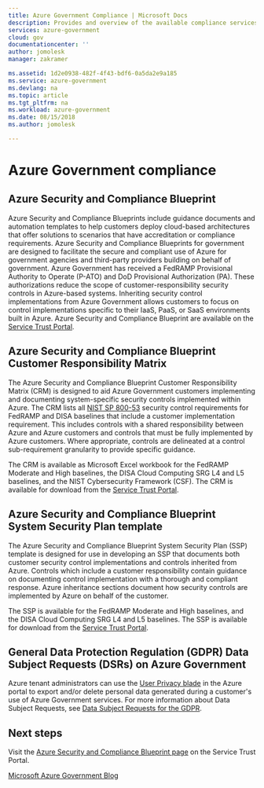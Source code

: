 ```yaml
---
title: Azure Government Compliance | Microsoft Docs
description: Provides and overview of the available compliance services for Azure Government
services: azure-government
cloud: gov
documentationcenter: ''
author: jomolesk
manager: zakramer

ms.assetid: 1d2e0938-482f-4f43-bdf6-0a5da2e9a185
ms.service: azure-government
ms.devlang: na
ms.topic: article
ms.tgt_pltfrm: na
ms.workload: azure-government
ms.date: 08/15/2018
ms.author: jomolesk

---
```

# Azure Government compliance

## Azure Security and Compliance Blueprint

Azure Security and Compliance Blueprints include guidance documents and automation templates to help customers deploy cloud-based architectures that offer solutions to scenarios that have accreditation or compliance requirements. Azure Security and Compliance Blueprints for government are designed to facilitate the secure and compliant use of Azure for government agencies and third-party providers building on behalf of government. Azure Government has received a FedRAMP Provisional Authority to Operate (P-ATO) and DoD Provisional Authorization (PA). These authorizations reduce the scope of customer-responsibility security controls in Azure-based systems. Inheriting security control implementations from Azure Government allows customers to focus on control implementations specific to their IaaS, PaaS, or SaaS environments built in Azure. Azure Security and Compliance Blueprint are available on the [Service Trust Portal](https://servicetrust.microsoft.com/ViewPage/BlueprintOverviewv3). 

## Azure Security and Compliance Blueprint Customer Responsibility Matrix

The Azure Security and Compliance Blueprint Customer Responsibility Matrix (CRM) is designed to aid Azure Government customers implementing and documenting system-specific security controls implemented within Azure. The CRM lists all [NIST SP 800-53](https://nvlpubs.nist.gov/nistpubs/SpecialPublications/NIST.SP.800-53r4.pdf) security control requirements for FedRAMP and DISA baselines that include a customer implementation requirement. This includes controls with a shared responsibility between Azure and Azure customers and controls that must be fully implemented by Azure customers. Where appropriate, controls are delineated at a control sub-requirement granularity to provide specific guidance.

The CRM is available as Microsoft Excel workbook for the FedRAMP Moderate and High baselines, the DISA Cloud Computing SRG L4 and L5 baselines, and the NIST Cybersecurity Framework (CSF). The CRM is available for download from the [Service Trust Portal](https://servicetrust.microsoft.com/ViewPage/BlueprintOverviewv3).

## Azure Security and Compliance Blueprint System Security Plan template

The Azure Security and Compliance Blueprint System Security Plan (SSP) template is designed for use in developing an SSP that documents both customer security control implementations and controls inherited from Azure. Controls which include a customer responsibility contain guidance on documenting control implementation with a thorough and compliant response. Azure inheritance sections document how security controls are implemented by Azure on behalf of the customer.

The SSP is available for the FedRAMP Moderate and High baselines, and the DISA Cloud Computing SRG L4 and L5 baselines. The SSP is available for download from the [Service Trust Portal](https://servicetrust.microsoft.com/ViewPage/BlueprintOverviewv3).

## General Data Protection Regulation (GDPR) Data Subject Requests (DSRs) on Azure Government

Azure tenant administrators can use the [User Privacy blade](https://portal.azure.us/#blade/Microsoft_Azure_Policy/UserPrivacyMenuBlade/Overview) in the Azure portal to export and/or delete personal data generated during a customer's use of Azure Government services. For more information about Data Subject Requests, see [Data Subject Requests for the GDPR](https://docs.microsoft.com/microsoft-365/compliance/gdpr-dsr-azure).

## Next steps

Visit the [Azure Security and Compliance Blueprint page](https://servicetrust.microsoft.com/ViewPage/BlueprintOverviewv3) on the Service Trust Portal.

[Microsoft Azure Government Blog](https://devblogs.microsoft.com/azuregov/)

